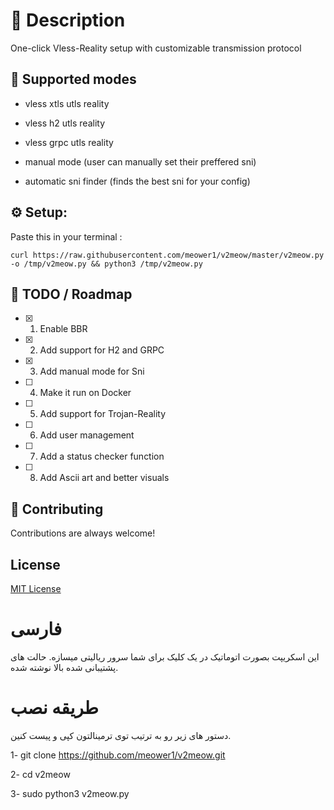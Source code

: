 # :star2: Description

One-click Vless-Reality setup with customizable transmission protocol 

## :eyes: Supported modes
- vless xtls utls reality

- vless h2 utls reality

- vless grpc utls reality

- manual mode (user can manually set their preffered sni)

- automatic sni finder (finds the best sni for your config)
## :gear: Setup:

Paste this in your terminal : 

` curl https://raw.githubusercontent.com/meower1/v2meow/master/v2meow.py -o /tmp/v2meow.py && python3 /tmp/v2meow.py `


<!-- Roadmap -->

## :compass: TODO / Roadmap

* [x] 1. Enable BBR
* [x] 2. Add support for H2 and GRPC
* [x] 3. Add manual mode for Sni
* [ ] 4. Make it run on Docker
* [ ] 5. Add support for Trojan-Reality
* [ ] 6. Add user management
* [ ] 7. Add a status checker function
* [ ] 8. Add Ascii art and better visuals

<!-- Contributing -->

## :wave: Contributing

Contributions are always welcome!

## License
[MIT License](LICENSE)

# فارسی 

این اسکریپت بصورت اتوماتیک در یک کلیک برای شما سرور ریالیتی میسازه. حالت های پشتیبانی شده بالا نوشته شده. 


# طریقه نصب 
دستور های زیر رو به ترتیب توی ترمینالتون کپی و پیست کنین.

1- git clone https://github.com/meower1/v2meow.git

2- cd v2meow

3- sudo python3 v2meow.py




